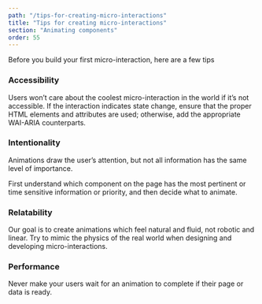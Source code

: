 ```yaml
---
path: "/tips-for-creating-micro-interactions"
title: "Tips for creating micro-interactions"
section: "Animating components"
order: 55
---
```


Before you build your first micro-interaction, here are a few tips

### Accessibility

Users won’t care about the coolest micro-interaction in the world if it’s not accessible. If the interaction indicates state change, ensure that the proper HTML elements and attributes are used; otherwise, add the appropriate WAI-ARIA counterparts.

### Intentionality

Animations draw the user’s attention, but not all information has the same level of importance.

First understand which component on the page has the most pertinent or time sensitive information or priority, and then decide what to animate.

### Relatability

Our goal is to create animations which feel natural and fluid, not robotic and linear. Try to mimic the physics of the real world when designing and developing micro-interactions.

### Performance

Never make your users wait for an animation to complete if their page or data is ready.
